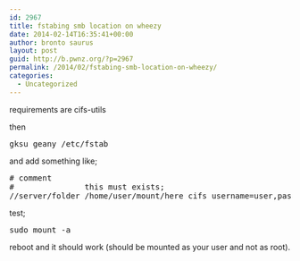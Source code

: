 ```yaml
---
id: 2967
title: fstabing smb location on wheezy
date: 2014-02-14T16:35:41+00:00
author: bronto saurus
layout: post
guid: http://b.pwnz.org/?p=2967
permalink: /2014/02/fstabing-smb-location-on-wheezy/
categories:
  - Uncategorized
---
```

requirements are cifs-utils

then

<pre>gksu geany /etc/fstab</pre>

and add something like;

<pre># comment
#               this must exists;
//server/folder /home/user/mount/here cifs username=user,password=pass,domain=domain,uid=1000 0 0</pre>

test;

<pre>sudo mount -a</pre>

reboot and it should work (should be mounted as your user and not as root).